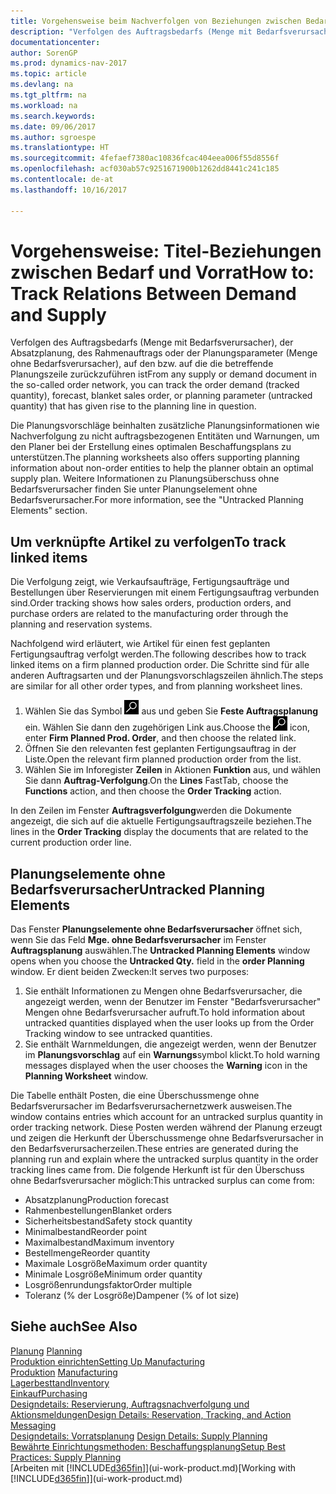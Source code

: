 ```yaml
---
title: Vorgehensweise beim Nachverfolgen von Beziehungen zwischen Bedarf und Vorrat.
description: "Verfolgen des Auftragsbedarfs (Menge mit Bedarfsverursacher), der Absatzplanung, des Rahmenauftrags oder der Planungsparameter (Menge ohne Bedarfsverursacher), auf den bzw. auf die die betreffende Planungszeile zurückzuführen ist"
documentationcenter: 
author: SorenGP
ms.prod: dynamics-nav-2017
ms.topic: article
ms.devlang: na
ms.tgt_pltfrm: na
ms.workload: na
ms.search.keywords: 
ms.date: 09/06/2017
ms.author: sgroespe
ms.translationtype: HT
ms.sourcegitcommit: 4fefaef7380ac10836fcac404eea006f55d8556f
ms.openlocfilehash: acf030ab57c9251671900b1262dd8441c241c185
ms.contentlocale: de-at
ms.lasthandoff: 10/16/2017

---
```

# <a name="how-to-track-relations-between-demand-and-supply"></a><span data-ttu-id="fd5f4-103">Vorgehensweise: Titel-Beziehungen zwischen Bedarf und Vorrat</span><span class="sxs-lookup"><span data-stu-id="fd5f4-103">How to: Track Relations Between Demand and Supply</span></span>
<span data-ttu-id="fd5f4-104">Verfolgen des Auftragsbedarfs (Menge mit Bedarfsverursacher), der Absatzplanung, des Rahmenauftrags oder der Planungsparameter (Menge ohne Bedarfsverursacher), auf den bzw. auf die die betreffende Planungszeile zurückzuführen ist</span><span class="sxs-lookup"><span data-stu-id="fd5f4-104">From any supply or demand document in the so-called order network, you can track the order demand (tracked quantity), forecast, blanket sales order, or planning parameter (untracked quantity) that has given rise to the planning line in question.</span></span>

<span data-ttu-id="fd5f4-105">Die Planungsvorschläge beinhalten zusätzliche Planungsinformationen wie  Nachverfolgung zu nicht auftragsbezogenen Entitäten und  Warnungen, um den Planer bei der Erstellung eines optimalen Beschaffungsplans zu unterstützen.</span><span class="sxs-lookup"><span data-stu-id="fd5f4-105">The planning worksheets also offers supporting planning information about non-order entities to help the planner obtain an optimal supply plan.</span></span> <span data-ttu-id="fd5f4-106">Weitere Informationen zu Planungsüberschuss ohne Bedarfsverursacher finden Sie unter  Planungselement ohne Bedarfsverursacher.</span><span class="sxs-lookup"><span data-stu-id="fd5f4-106">For more information, see the "Untracked Planning Elements" section.</span></span>

## <a name="to-track-linked-items"></a><span data-ttu-id="fd5f4-107">Um verknüpfte Artikel zu verfolgen</span><span class="sxs-lookup"><span data-stu-id="fd5f4-107">To track linked items</span></span>
<span data-ttu-id="fd5f4-108">Die Verfolgung zeigt, wie Verkaufsaufträge, Fertigungsaufträge und Bestellungen über Reservierungen mit einem Fertigungsauftrag verbunden sind.</span><span class="sxs-lookup"><span data-stu-id="fd5f4-108">Order tracking shows how sales orders, production orders, and purchase orders are related to the manufacturing order through the planning and reservation systems.</span></span>

<span data-ttu-id="fd5f4-109">Nachfolgend wird erläutert, wie Artikel für einen fest geplanten Fertigungsauftrag verfolgt werden.</span><span class="sxs-lookup"><span data-stu-id="fd5f4-109">The following describes how to track linked items on a firm planned production order.</span></span> <span data-ttu-id="fd5f4-110">Die Schritte sind für alle anderen Auftragsarten und der Planungsvorschlagszeilen ähnlich.</span><span class="sxs-lookup"><span data-stu-id="fd5f4-110">The steps are similar for all other order types, and from planning worksheet lines.</span></span>

1. <span data-ttu-id="fd5f4-111">Wählen Sie das Symbol ![Nach Seite oder Bericht suchen](media/ui-search/search_small.png "Symbol Nach Seite oder Bericht suchen") aus und geben Sie **Feste Auftragsplanung** ein. Wählen Sie dann den zugehörigen Link aus.</span><span class="sxs-lookup"><span data-stu-id="fd5f4-111">Choose the ![Search for Page or Report](media/ui-search/search_small.png "Search for Page or Report icon") icon, enter **Firm Planned Prod. Order**, and then choose the related link.</span></span>
2. <span data-ttu-id="fd5f4-112">Öffnen Sie den relevanten fest geplanten Fertigungsauftrag in der Liste.</span><span class="sxs-lookup"><span data-stu-id="fd5f4-112">Open the relevant firm planned production order from the list.</span></span>
3. <span data-ttu-id="fd5f4-113">Wählen Sie im Inforegister **Zeilen** in Aktionen **Funktion** aus, und wählen Sie dann **Auftrag-Verfolgung**.</span><span class="sxs-lookup"><span data-stu-id="fd5f4-113">On the **Lines** FastTab, choose the **Functions** action, and then choose the **Order Tracking** action.</span></span>

<span data-ttu-id="fd5f4-114">In den Zeilen im Fenster  **Auftragsverfolgung**werden die Dokumente angezeigt, die sich auf die aktuelle Fertigungsauftragszeile beziehen.</span><span class="sxs-lookup"><span data-stu-id="fd5f4-114">The lines in the **Order Tracking** display the documents that are related to the current production order line.</span></span>

## <a name="untracked-planning-elements"></a><span data-ttu-id="fd5f4-115">Planungselemente ohne Bedarfsverursacher</span><span class="sxs-lookup"><span data-stu-id="fd5f4-115">Untracked Planning Elements</span></span>
<span data-ttu-id="fd5f4-116">Das Fenster **Planungselemente ohne Bedarfsverursacher** öffnet sich, wenn Sie das Feld **Mge. ohne Bedarfsverursacher** im Fenster **Auftragsplanung** auswählen.</span><span class="sxs-lookup"><span data-stu-id="fd5f4-116">The **Untracked Planning Elements** window opens when you choose the **Untracked Qty.** field in the **order Planning** window.</span></span> <span data-ttu-id="fd5f4-117">Er dient beiden Zwecken:</span><span class="sxs-lookup"><span data-stu-id="fd5f4-117">It serves two purposes:</span></span>

1. <span data-ttu-id="fd5f4-118">Sie enthält Informationen zu Mengen ohne Bedarfsverursacher, die angezeigt werden, wenn der Benutzer im Fenster "Bedarfsverursacher" Mengen ohne Bedarfsverursacher aufruft.</span><span class="sxs-lookup"><span data-stu-id="fd5f4-118">To hold information about untracked quantities displayed when the user looks up from the Order Tracking window to see untracked quantities.</span></span>
2. <span data-ttu-id="fd5f4-119">Sie enthält Warnmeldungen, die angezeigt werden, wenn der Benutzer im **Planungsvorschlag** auf ein **Warnungs**symbol klickt.</span><span class="sxs-lookup"><span data-stu-id="fd5f4-119">To hold warning messages displayed when the user chooses the **Warning** icon in the **Planning Worksheet** window.</span></span>

<span data-ttu-id="fd5f4-120">Die Tabelle enthält Posten, die eine Überschussmenge ohne Bedarfsverursacher im Bedarfsverursachernetzwerk ausweisen.</span><span class="sxs-lookup"><span data-stu-id="fd5f4-120">The window contains entries which account for an untracked surplus quantity in order tracking network.</span></span> <span data-ttu-id="fd5f4-121">Diese Posten werden während der Planung erzeugt und zeigen die Herkunft der Überschussmenge ohne Bedarfsverursacher in den Bedarfsverursacherzeilen.</span><span class="sxs-lookup"><span data-stu-id="fd5f4-121">These entries are generated during the planning run and explain where the untracked surplus quantity in the order tracking lines came from.</span></span> <span data-ttu-id="fd5f4-122">Die folgende Herkunft ist für den Überschuss ohne Bedarfsverursacher möglich:</span><span class="sxs-lookup"><span data-stu-id="fd5f4-122">This untracked surplus can come from:</span></span>

- <span data-ttu-id="fd5f4-123">Absatzplanung</span><span class="sxs-lookup"><span data-stu-id="fd5f4-123">Production forecast</span></span>
- <span data-ttu-id="fd5f4-124">Rahmenbestellungen</span><span class="sxs-lookup"><span data-stu-id="fd5f4-124">Blanket orders</span></span>
- <span data-ttu-id="fd5f4-125">Sicherheitsbestand</span><span class="sxs-lookup"><span data-stu-id="fd5f4-125">Safety stock quantity</span></span>
- <span data-ttu-id="fd5f4-126">Minimalbestand</span><span class="sxs-lookup"><span data-stu-id="fd5f4-126">Reorder point</span></span>
- <span data-ttu-id="fd5f4-127">Maximalbestand</span><span class="sxs-lookup"><span data-stu-id="fd5f4-127">Maximum inventory</span></span>
- <span data-ttu-id="fd5f4-128">Bestellmenge</span><span class="sxs-lookup"><span data-stu-id="fd5f4-128">Reorder quantity</span></span>
- <span data-ttu-id="fd5f4-129">Maximale Losgröße</span><span class="sxs-lookup"><span data-stu-id="fd5f4-129">Maximum order quantity</span></span>
- <span data-ttu-id="fd5f4-130">Minimale Losgröße</span><span class="sxs-lookup"><span data-stu-id="fd5f4-130">Minimum order quantity</span></span>
- <span data-ttu-id="fd5f4-131">Losgrößenrundungsfaktor</span><span class="sxs-lookup"><span data-stu-id="fd5f4-131">Order multiple</span></span>
- <span data-ttu-id="fd5f4-132">Toleranz (% der Losgröße)</span><span class="sxs-lookup"><span data-stu-id="fd5f4-132">Dampener (% of lot size)</span></span>

## <a name="see-also"></a><span data-ttu-id="fd5f4-133">Siehe auch</span><span class="sxs-lookup"><span data-stu-id="fd5f4-133">See Also</span></span>  
<span data-ttu-id="fd5f4-134">[Planung](production-planning.md) </span><span class="sxs-lookup"><span data-stu-id="fd5f4-134">[Planning](production-planning.md) </span></span>  
[<span data-ttu-id="fd5f4-135">Produktion einrichten</span><span class="sxs-lookup"><span data-stu-id="fd5f4-135">Setting Up Manufacturing</span></span>](production-configure-production-processes.md)  
<span data-ttu-id="fd5f4-136">[Produktion](production-manage-manufacturing.md)  </span><span class="sxs-lookup"><span data-stu-id="fd5f4-136">[Manufacturing](production-manage-manufacturing.md)  </span></span>  
[<span data-ttu-id="fd5f4-137">Lagerbesttand</span><span class="sxs-lookup"><span data-stu-id="fd5f4-137">Inventory</span></span>](inventory-manage-inventory.md)  
[<span data-ttu-id="fd5f4-138">Einkauf</span><span class="sxs-lookup"><span data-stu-id="fd5f4-138">Purchasing</span></span>](purchasing-manage-purchasing.md)  
[<span data-ttu-id="fd5f4-139">Designdetails: Reservierung, Auftragsnachverfolgung und Aktionsmeldungen</span><span class="sxs-lookup"><span data-stu-id="fd5f4-139">Design Details: Reservation, Tracking, and Action Messaging</span></span>](design-details-reservation-order-tracking-and-action-messaging.md)  
<span data-ttu-id="fd5f4-140">[Designdetails: Vorratsplanung](design-details-supply-planning.md) </span><span class="sxs-lookup"><span data-stu-id="fd5f4-140">[Design Details: Supply Planning](design-details-supply-planning.md) </span></span>  
[<span data-ttu-id="fd5f4-141">Bewährte Einrichtungsmethoden: Beschaffungsplanung</span><span class="sxs-lookup"><span data-stu-id="fd5f4-141">Setup Best Practices: Supply Planning</span></span>](setup-best-practices-supply-planning.md)  
<span data-ttu-id="fd5f4-142">[Arbeiten mit [!INCLUDE[d365fin](includes/d365fin_md.md)]](ui-work-product.md)</span><span class="sxs-lookup"><span data-stu-id="fd5f4-142">[Working with [!INCLUDE[d365fin](includes/d365fin_md.md)]](ui-work-product.md)</span></span>

